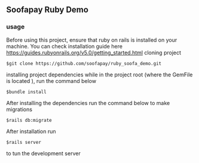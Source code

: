 ## Soofapay Ruby Demo
### usage
Before using this project, ensure that ruby on rails is installed
on your machine. You can check installation guide here https://guides.rubyonrails.org/v5.0/getting_started.html
cloning project
```
$git clone https://github.com/soofapay/ruby_soofa_demo.git 
```
installing project dependencies
while in the project root (where the GemFile is located ), run the command below
```
$bundle install
```
After installing the dependencies 
run the command below to make migrations 
```
$rails db:migrate 
```
After installation run
```
$rails server
```
to tun the development server 



